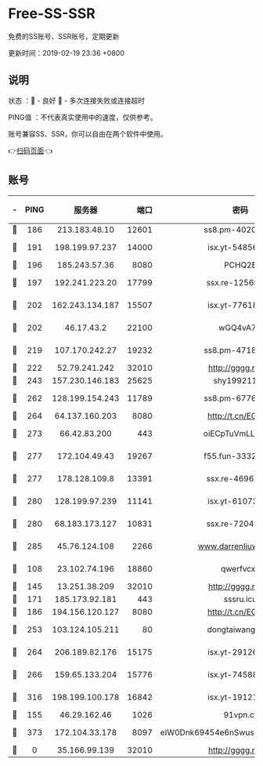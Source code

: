 # Free-SS-SSR

免费的SS账号、SSR账号，定期更新

更新时间：2019-02-19 23:36 +0800

## 说明

状态     ：🙂 - 良好 🙁 - 多次连接失败或连接超时

PING值   ：不代表真实使用中的速度，仅供参考。

账号兼容SS、SSR，你可以自由在两个软件中使用。

👉[扫码页面](https://liesauer.github.io/free-ss-ssr.github.io/)👈

## 账号

|-|PING|服务器|端口|密码|加密方式|区域|
|:----:|:----:|:-----:|-----:|:----:|:----:|:----:|
|🙂|186|213.183.48.10|12601|ss8.pm-40202630|rc4-md5|RU|
|🙂|191|198.199.97.237|14000|isx.yt-54856932|aes-256-cfb|US|
|🙂|196|185.243.57.36|8080|PCHQ2E|rc4-md5|US|
|🙂|197|192.241.223.20|17799|ssx.re-12569451|aes-256-cfb|US|
|🙂|202|162.243.134.187|15507|isx.yt-77618718|aes-256-cfb|US|
|🙂|202|46.17.43.2|22100|wGQ4vA7D|aes-256-gcm|RU|
|🙂|219|107.170.242.27|19232|ss8.pm-47184551|aes-256-cfb|US|
|🙂|222|52.79.241.242|32010|http://gggg.rocks|chacha20|KR|
|🙂|243|157.230.146.183|25625|shy19921124|rc4-md5|US|
|🙂|262|128.199.154.243|11789|ss8.pm-67760833|aes-256-cfb|SG|
|🙂|264|64.137.160.203|8080|http://t.cn/EGJIyrl|rc4-md5|CA|
|🙂|273|66.42.83.200|443|oiECpTuVmLLxk4Ts|aes-256-cfb|US|
|🙂|277|172.104.49.43|19267|f55.fun-33324216|aes-256-cfb|SG|
|🙂|277|178.128.109.8|13391|ssx.re-46967706|aes-256-cfb|SG|
|🙂|280|128.199.97.239|11141|isx.yt-61073883|aes-256-cfb|SG|
|🙂|280|68.183.173.127|10831|ssx.re-72043236|aes-256-cfb|US|
|🙂|285|45.76.124.108|2266|www.darrenliuwei.com|aes-256-cfb|AU|
|🙂|108|23.102.74.196|18860|qwerfvcxz|aes-256-gcm|JP|
|🙂|145|13.251.38.209|32010|http://gggg.rocks|chacha20|SG|
|🙂|171|185.173.92.181|443|sssru.icu|rc4-md5|RU|
|🙂|186|194.156.120.127|8080|http://t.cn/EGJIyrl|rc4-md5|RU|
|🙂|253|103.124.105.211|80|dongtaiwang.com|aes-256-cfb|US|
|🙂|264|206.189.82.176|15175|isx.yt-29126697|aes-256-cfb|SG|
|🙂|266|159.65.133.204|15776|isx.yt-74588926|aes-256-cfb|SG|
|🙂|316|198.199.100.178|16842|isx.yt-19121084|aes-256-cfb|US|
|🙁|155|46.29.162.46|1026|91vpn.cf|rc4-md5|RU|
|🙁|373|172.104.33.178|8097|eIW0Dnk69454e6nSwuspv9DmS201tQ0D|aes-256-cfb|SG|
|🙁|0|35.166.99.139|32010|http://gggg.rocks|chacha20|US|
